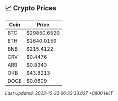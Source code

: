 ## 📈 Crypto Prices

| Coin | Price |
| ---- | ----- |
| BTC | $29850.6520 |
| ETH | $1640.0159 |
| BNB | $215.4122 |
| CRV | $0.4476 |
| ARB | $0.8343 |
| OKB | $43.8213 |
| DOGE | $0.0609 |

_Last Updated: 2023-10-23 06:33:33.037 +0800 HKT_